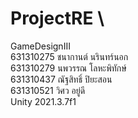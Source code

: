 # ProjectRE \
GameDesignIII \
631310275	ชนากานต์ นรินทร์นอก \
631310279	นพวรรณ โลหะพิทักษ์ \
631310437	ณัฐสิทธิ์ ปิยะสอน \
631310521	วิศว อยู่ดี \
Unity 2021.3.7f1
